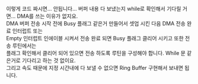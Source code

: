 이렇게 코드 짜시면... 안됩니다... 버퍼 내용 다 보냈는지 while로 확인해서 기다릴 거면... DMA를 쓰는 이유가 없지요. \
DMA 버퍼 전송 시작 전에 Busy 플래그 같은거 만들어서 셋업 시킨 다음 DMA 전송 완료 인터럽트 또는\
Empty 인터럽트 인에이블 시켜서 전송 완료 되면 Busy 플래그 클리어 시키고 또한 전송 루틴에서는 \
플래그 확인해서 클리어 되어 있으면 전송 하도록 루틴을 구성해야 합니다. While 문 같은거로 기다리고 하는 것 없이요. \
그리고 속도 때문에 지정 시간내에 다 보낼 수 없으면 Ring Buffer 구현해서 보내면 됩니다.
